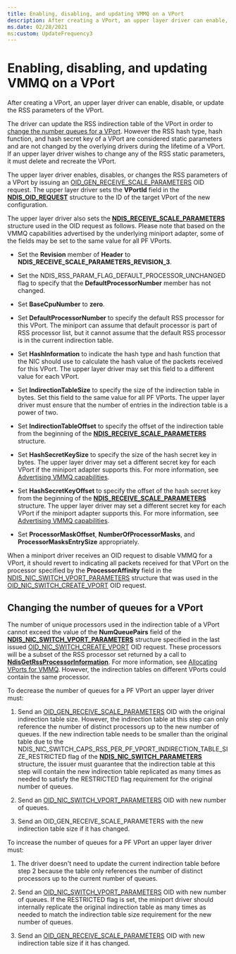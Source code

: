 ```yaml
---
title: Enabling, disabling, and updating VMMQ on a VPort
description: After creating a VPort, an upper layer driver can enable, disable, or update the RSS parameters of the VPort. 
ms.date: 02/28/2021
ms:custom: UpdateFrequency3
---
```




# Enabling, disabling, and updating VMMQ on a VPort

After creating a VPort, an upper layer driver can enable, disable, or update the RSS parameters of the VPort. 

The driver can update the RSS indirection table of the VPort in order to [change the number queues for a VPort](#changing-the-number-of-queues-for-a-vport). However the RSS hash type, hash function, and hash secret key of a VPort are considered static parameters and are not changed by the overlying drivers during the lifetime of a VPort. If an upper layer driver wishes to change any of the RSS static parameters, it must delete and recreate the VPort.

The upper layer driver enables, disables, or changes the RSS parameters of a VPort by issuing an [OID\_GEN\_RECEIVE\_SCALE\_PARAMETERS](oid-gen-receive-scale-parameters.md) OID request. The upper layer driver sets the **VPortId** field in the [**NDIS\_OID\_REQUEST**](/windows-hardware/drivers/ddi/ndis/ns-ndis-_ndis_oid_request) structure to the ID of the target VPort of the new configuration. 

The upper layer driver also sets the [**NDIS\_RECEIVE\_SCALE\_PARAMETERS**](/windows-hardware/drivers/ddi/ntddndis/ns-ntddndis-_ndis_receive_scale_parameters) structure used in the OID request as follows. Please note that based on the VMMQ capabilities advertised by the underlying miniport adapter, some of the fields may be set to the same value for all PF VPorts.


- Set the **Revision** member of **Header** to **NDIS\_RECEIVE\_SCALE\_PARAMETERS\_REVISION\_3**.

- Set the NDIS\_RSS\_PARAM\_FLAG\_DEFAULT\_PROCESSOR\_UNCHANGED flag to specify that the **DefaultProcessorNumber** member has not changed.

- Set **BaseCpuNumber** to **zero**.

- Set **DefaultProcessorNumber** to specify the default RSS processor for this VPort. The miniport can assume that default processor is part of RSS processor list, but it cannot assume that the default RSS processor is in the current indirection table. 

- Set **HashInformation** to indicate the hash type and hash function that the NIC should use to calculate the hash value of the packets received for this VPort. The upper layer driver may set this field to a different value for each VPort.

- Set **IndirectionTableSize** to specify the size of the indirection table in bytes. Set this field to the same value for all PF VPorts. The upper layer driver must ensure that the number of entries in the indirection table is a power of two.

- Set **IndirectionTableOffset** to specify the offset of the indirection table from the beginning of the [**NDIS\_RECEIVE\_SCALE\_PARAMETERS**](/windows-hardware/drivers/ddi/ntddndis/ns-ntddndis-_ndis_receive_scale_parameters) structure.

- Set **HashSecretKeySize** to specify the size of the hash secret key in bytes. The upper layer driver may set a different secret key for each VPort if the miniport adapter supports this. For more information, see [Advertising VMMQ capabilities](advertising-vmmq-capabilities.md).

- Set **HashSecretKeyOffset** to specify the offset of the hash secret key from the beginning of the [**NDIS\_RECEIVE\_SCALE\_PARAMETERS**](/windows-hardware/drivers/ddi/ntddndis/ns-ntddndis-_ndis_receive_scale_parameters) structure. The upper layer driver may set a different secret key for each VPort if the miniport adapter supports this. For more information, see [Advertising VMMQ capabilities](advertising-vmmq-capabilities.md).

- Set **ProcessorMaskOffset**, **NumberOfProcessorMasks**, and **ProcessorMasksEntrySize** appropriately.

When a miniport driver receives an OID request to disable VMMQ for a VPort, it should revert to indicating all packets received for that VPort on the processor specified by the **ProcessorAffinity** field in the [NDIS\_NIC\_SWITCH\_VPORT\_PARAMETERS](/windows-hardware/drivers/ddi/ntddndis/ns-ntddndis-_ndis_nic_switch_vport_parameters) structure that was used in the [OID\_NIC\_SWITCH\_CREATE\_VPORT](oid-nic-switch-create-vport.md) OID request.

## Changing the number of queues for a VPort

The number of unique processors used in the indirection table of a VPort cannot exceed the value of the **NumQueuePairs** field of the [**NDIS\_NIC\_SWITCH\_VPORT\_PARAMETERS**](/windows-hardware/drivers/ddi/ntddndis/ns-ntddndis-_ndis_nic_switch_vport_parameters) structure specified in the last issued [OID\_NIC\_SWITCH\_CREATE\_VPORT](oid-nic-switch-create-vport.md) OID request. These processors will be a subset of the RSS processor set returned by a call to [**NdisGetRssProcessorInformation**](/windows-hardware/drivers/ddi/ndis/nf-ndis-ndisgetrssprocessorinformation). For more information, see [Allocating VPorts for VMMQ](allocating-vports-for-vmmq.md). However, the indirection tables on different VPorts could contain the same processor.

To decrease the number of queues for a PF VPort an upper layer driver must:

1. Send an [OID\_GEN\_RECEIVE\_SCALE\_PARAMETERS](oid-gen-receive-scale-parameters.md) OID with the original indirection table size. However, the indirection table at this step can only reference the number of distinct processors up to the new number of queues. If the new indirection table needs to be smaller than the original table due to the NDIS_NIC_SWITCH_CAPS_RSS_PER_PF_VPORT_INDIRECTION_TABLE_SIZE_RESTRICTED flag of the [**NDIS\_NIC\_SWITCH\_PARAMETERS**](/windows-hardware/drivers/ddi/ntddndis/ns-ntddndis-_ndis_nic_switch_parameters) structure, the issuer must guarantee that the indirection table at this step will contain the new indirection table replicated as many times as needed to satisfy the RESTRICTED flag requirement for the original number of queues.

2. Send an [OID_NIC_SWITCH_VPORT_PARAMETERS](oid-nic-switch-vport-parameters.md) OID with new number of queues.

3. Send an OID_GEN_RECEIVE_SCALE_PARAMETERS with the new indirection table size if it has changed.

To increase the number of queues for a PF VPort an upper layer driver must:

1. The driver doesn't need to update the current indirection table before step 2 because the table only references the number of distinct processors up to the current number of queues.

2. Send an [OID_NIC_SWITCH_VPORT_PARAMETERS](oid-nic-switch-vport-parameters.md) OID with new number of queues. If the RESTRICTED flag is set, the miniport driver should internally replicate the original indirection table as many times as needed to match the indirection table size requirement for the new number of queues.

3. Send an [OID\_GEN\_RECEIVE\_SCALE\_PARAMETERS](oid-gen-receive-scale-parameters.md) OID with new indirection table size if it has changed.



